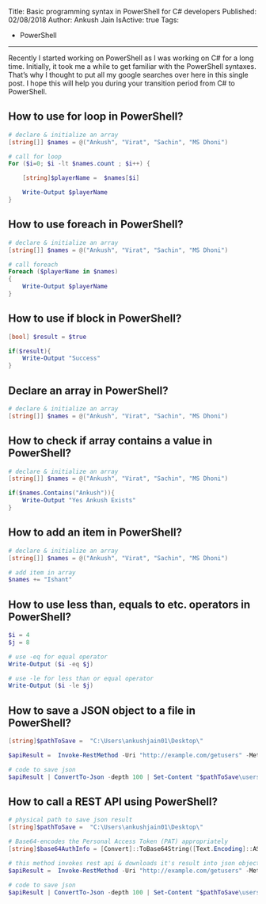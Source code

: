 Title: Basic programming syntax in PowerShell for C# developers
Published: 02/08/2018
Author: Ankush Jain
IsActive: true
Tags:
  - PowerShell
---
Recently I started working on PowerShell as I was working on C# for a long time. Initially, it took me a while to get familiar with the PowerShell syntaxes. That’s why I thought to put all my google searches over here in this single post. I hope this will help you during your transition period from C# to PowerShell.

## How to use for loop in PowerShell?
```powershell
# declare & initialize an array
[string[]] $names = @("Ankush", "Virat", "Sachin", "MS Dhoni")

# call for loop
For ($i=0; $i -lt $names.count ; $i++) {

    [string]$playerName =  $names[$i]

    Write-Output $playerName
}
```

## How to use foreach in PowerShell?
```powershell
# declare & initialize an array
[string[]] $names = @("Ankush", "Virat", "Sachin", "MS Dhoni")

# call foreach
Foreach ($playerName in $names)
{   
    Write-Output $playerName
}
```

## How to use if block in PowerShell?
```powershell
[bool] $result = $true

if($result){
    Write-Output "Success"
}
```

## Declare an array in PowerShell?
```powershell
# declare & initialize an array
[string[]] $names = @("Ankush", "Virat", "Sachin", "MS Dhoni")
```

## How to check if array contains a value in PowerShell?
```powershell
# declare & initialize an array
[string[]] $names = @("Ankush", "Virat", "Sachin", "MS Dhoni")

if($names.Contains("Ankush")){
    Write-Output "Yes Ankush Exists"
}
```

## How to add an item in PowerShell?
```powershell
# declare & initialize an array
[string[]] $names = @("Ankush", "Virat", "Sachin", "MS Dhoni")

# add item in array
$names += "Ishant"
```

## How to use less than, equals to etc. operators in PowerShell?
```powershell
$i = 4
$j = 8

# use -eq for equal operator
Write-Output ($i -eq $j)

# use -le for less than or equal operator
Write-Output ($i -le $j)
```

## How to save a JSON object to a file in PowerShell?
```powershell
[string]$pathToSave =  "C:\Users\ankushjain01\Desktop\"

$apiResult =  Invoke-RestMethod -Uri "http://example.com/getusers" -Method Get -ContentType "application/json"

# code to save json
$apiResult | ConvertTo-Json -depth 100 | Set-Content "$pathToSave\users.json"
```

## How to call a REST API using PowerShell?
```powershell
# physical path to save json result
[string]$pathToSave =  "C:\Users\ankushjain01\Desktop\"

# Base64-encodes the Personal Access Token (PAT) appropriately
[string]$base64AuthInfo = [Convert]::ToBase64String([Text.Encoding]::ASCII.GetBytes(("{0}:{1}" -f $user,$password)))

# this method invokes rest api & downloads it's result into json object
$apiResult =  Invoke-RestMethod -Uri "http://example.com/getusers" -Method Get -ContentType "application/json" -Headers @{Authorization=("Basic {0}" -f $base64AuthInfo)}

# code to save json
$apiResult | ConvertTo-Json -depth 100 | Set-Content "$pathToSave\users.json"
```

                